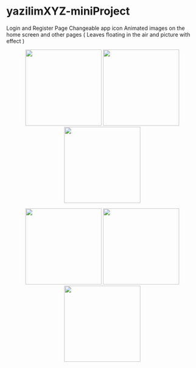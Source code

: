 # yazilimXYZ-miniProject
Login and Register Page
Changeable app icon
Animated images on the home screen and other pages ( Leaves floating in the air and picture with effect )
<p align="center">
  <img src="https://github.com/user-attachments/assets/e80d3f63-9fdd-4cdc-b4a7-181cb3c77fcb" width="200"/>
  <img src="https://github.com/user-attachments/assets/8912f06a-7565-4ee1-99b7-427ac6feee77" width="200"/>
  <img src="https://github.com/user-attachments/assets/a0ff2c49-aeee-48e6-87a2-6c1e5ed7dd77" width="200"/>
</p>
<p align="center">
  <img src="https://github.com/user-attachments/assets/9387dbac-9e09-4f72-96d4-f4e45d620ce6" width="200"/>
  <img src="https://github.com/user-attachments/assets/6457d126-cc34-41f2-bdd6-44d42a3de346" width="200"/>
  <img src="https://github.com/user-attachments/assets/284eb77c-630f-4d2f-aa4e-d4b73bba7ac4" width="200"/>
</p>

